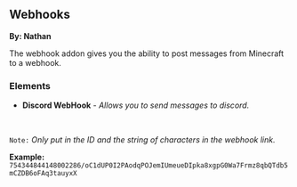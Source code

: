 ## Webhooks
**By: Nathan**
<br>

The webhook addon gives you the ability to post messages from Minecraft to a webhook.
<br>

### Elements
* **Discord WebHook** - *Allows you to send messages to discord.*
<br>

`Note:` *Only put in the ID and the string of characters in the webhook link.* 
<br>

**Example:** `754344844148002286/oC1dUP0I2PAodqPOJemIUmeueDIpka8xgpG0Wa7Frmz8qbQTdb5mCZDB6oFAq3tauyxX`
